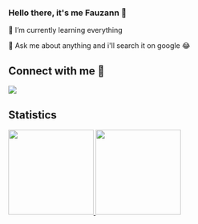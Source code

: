 ### Hello there, it's me Fauzann 👋
🌱 I’m currently learning everything 

💬 Ask me about anything and i'll search it on google 😂

## Connect with me 👋
  <a href= "https://www.linkedin.com/in/fauzannursalma/"><img src="https://img.icons8.com/dusk/48/000000/linkedin.png"/></a>


## Statistics
<p align="left">
<a href="https://github.com/fauzannursalma">
<img height="170em" src="https://github-readme-stats-eight-theta.vercel.app/api/top-langs/?username=fauzannursalma&layout=compact&langs_count=8&theme=buefy&show_icons=true&title_color=fff&icon_color=79ff97&text_color=9f9f9f&bg_color=151515"/>
<img height="170em" src="https://github-readme-stats-eight-theta.vercel.app/api?username=fauzannursalma&show_icons=true&theme=buefy&include_all_commits=true&count_private=true&show_icons=true&title_color=fff&icon_color=79ff97&text_color=9f9f9f&bg_color=151515"/>
</a>
</p>

<!-- <p align="left">
<a href="https://github.com/fauzannursalma">
  <img height="200em" src="https://github-readme-stats.vercel.app/api/top-langs/?username=fauzannursalma&show_icons=true&title_color=fff&icon_color=79ff97&text_color=9f9f9f&bg_color=151515"/>
  <img height="200em" src="https://github-readme-stats.vercel.app/api/?username=fauzannursalma&show_icons=true&title_color=fff&icon_color=79ff97&text_color=9f9f9f&bg_color=151515"/>
</a>
</p> -->

<!-- ![Top Langs](https://github-readme-stats.vercel.app/api/top-langs/?username=fauzannursalma&show_icons=true&title_color=fff&icon_color=79ff97&text_color=9f9f9f&bg_color=151515)
![Anurag's GitHub stats](https://github-readme-stats.vercel.app/api/?username=fauzannursalma&show_icons=true&title_color=fff&icon_color=79ff97&text_color=9f9f9f&bg_color=151515)
<!-- (https://github.com/anuraghazra/github-readme-stats) -->

